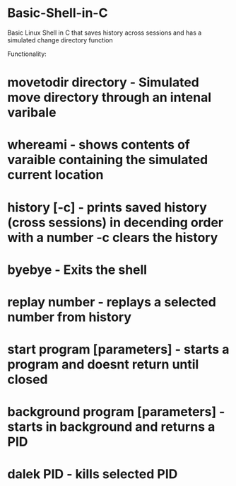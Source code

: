 # Basic-Shell-in-C
Basic Linux Shell in C that saves history across sessions and has a simulated change directory function

Functionality:
  #  movetodir directory - Simulated move directory through an intenal varibale
  
  # whereami - shows contents of varaible containing the simulated current location
  
  # history [-c] - prints saved history (cross sessions) in decending order with a number -c clears the history
  
  # byebye - Exits the shell
  
  # replay number - replays a selected number from history
  
  # start program [parameters] - starts a program and doesnt return until closed
  
  # background program [parameters] - starts in background and returns a PID
  
  # dalek PID - kills selected PID
